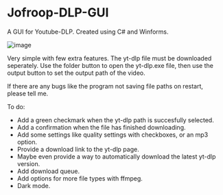 # Jofroop-DLP-GUI
A GUI for Youtube-DLP. Created using C# and Winforms.

![image](https://github.com/Jofroop/Jofroop-DLP-GUI/assets/47395487/4aadcd65-c318-4403-b093-754db4a7a08f)


Very simple with few extra features. The yt-dlp file must be downloaded seperately. Use the folder button to open the yt-dlp.exe file, then use the output button to set the output path of the video. 

If there are any bugs like the program not saving file paths on restart, please tell me.

To do:
- Add a green checkmark when the yt-dlp path is succesfully selected.
- Add a confirmation when the file has finished downloading.
- Add some settings like quality settings with checkboxes, or an mp3 option.
- Provide a download link to the yt-dlp page.
- Maybe even provide a way to automatically download the latest yt-dlp version.
- Add download queue.
- Add options for more file types with ffmpeg.
- Dark mode.
